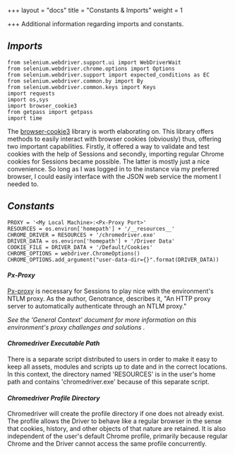 +++
layout = "docs"
title = "Constants & Imports"
weight = 1

+++
Additional information regarding imports and constants.

## _Imports_

    from selenium.webdriver.support.ui import WebDriverWait
    from selenium.webdriver.chrome.options import Options
    from selenium.webdriver.support import expected_conditions as EC
    from selenium.webdriver.common.by import By
    from selenium.webdriver.common.keys import Keys
    import requests
    import os,sys
    import browser_cookie3
    from getpass import getpass
    import time

The [browser-cookie3](https://pypi.org/project/browser-cookie3/0.6.0/) library is worth elaborating on. This library offers methods to easily interact with browser cookies (obviously) thus, offering two important capabilities. Firstly, it offered a way to validate and test cookies with the help of Sessions and secondly, importing regular Chrome cookies for Sessions became possible. The latter is mostly just a nice convenience. So long as I was logged in to the instance via my preferred browser, I could easily interface with the JSON web service the moment I needed to.

## _Constants_

    PROXY = '<My Local Machine>:<Px-Proxy Port>'
    RESOURCES = os.environ['homepath'] + '/__resources__'
    CHROME_DRIVER = RESOURCES + '/chromedriver.exe'
    DRIVER_DATA = os.environ['homepath'] + '/Driver Data'
    COOKIE_FILE = DRIVER_DATA + '/Default/Cookies'
    CHROME_OPTIONS = webdriver.ChromeOptions()
    CHROME_OPTIONS.add_argument("user-data-dir={}".format(DRIVER_DATA))

#### **_Px-Proxy_**

[Px-proxy](https://github.com/genotrance/px) is necessary for Sessions to play nice with the environment's NTLM proxy. As the author, Genotrance, describes it, "An HTTP proxy server to automatically authenticate through an NTLM proxy."

_See the 'General Context' document for more information on this environment's proxy challenges and solutions ._

#### **_Chromedriver Executable Path_**

There is a separate script distributed to users in order to make it easy to keep all assets, modules and scripts up to date and in the correct locations. In this context, the directory named 'RESOURCES' is in the user's home path and contains 'chromedriver.exe' because of this separate script.

#### **_Chromedriver Profile Directory_**

Chromedriver will create the profile directory if one does not already exist. The profile allows the Driver to behave like a regular browser in the sense that cookies, history, and other objects of that nature are retained. It is also independent of the user's default Chrome profile, primarily because regular Chrome and the Driver cannot access the same profile concurrently.